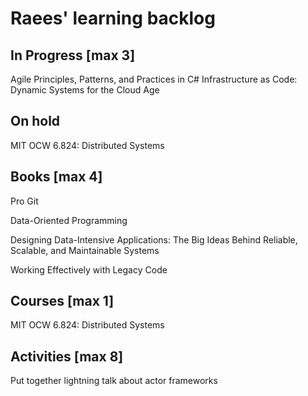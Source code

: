 # Raees' learning backlog

## In Progress [max 3]
Agile Principles, Patterns, and Practices in C#
Infrastructure as Code: Dynamic Systems for the Cloud Age

## On hold
MIT OCW 6.824: Distributed Systems

## Books [max 4]
Pro Git

Data-Oriented Programming

Designing Data-Intensive Applications: The Big Ideas Behind Reliable, Scalable, and Maintainable Systems

Working Effectively with Legacy Code

## Courses [max 1]
MIT OCW 6.824: Distributed Systems

## Activities [max 8]
Put together lightning talk about actor frameworks
